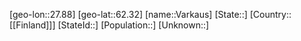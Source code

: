 ﻿---
location: [62.32,27.88]
type: City
tags:
- geo/City


SpocWebEntityId: 35213
isDeleted: false
confidential: public

---
[geo-lon::27.88]
[geo-lat::62.32]
[name::Varkaus]
[State::]
[Country::[[Finland]]]
[StateId::]
[Population::]
[Unknown::]

